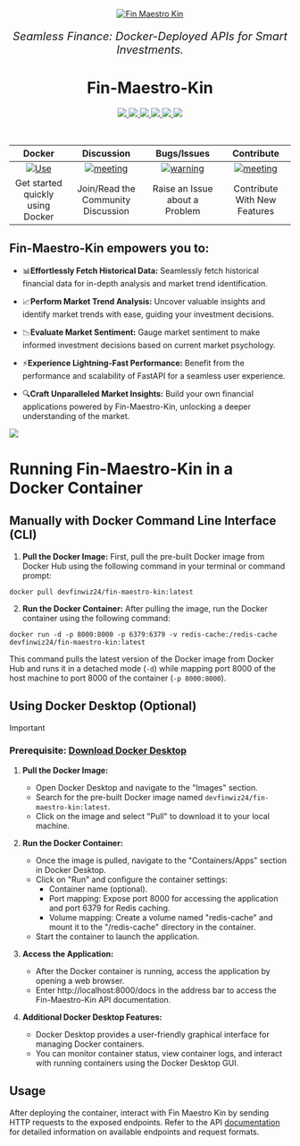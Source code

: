 <p align="center">
  <a href="https://fin-maestro-kin.apidog.io/"><img src="https://github.com/devfinwiz/Fin-Maestro-Kin/assets/78873223/eb0f030e-5c6c-4457-9713-97d0487ae59c" alt="Fin Maestro Kin"></a>
</p>
<p align="center" style="font-size: 20px;">
    <em>Seamless Finance: Docker-Deployed APIs for Smart Investments.</em>

<h1 align="center">Fin-Maestro-Kin </h1>

<p align="center">
  <a href="https://github.com/devfinwiz/fin-maestro-kin/releases/latest">
    <img src="https://img.shields.io/github/v/release/devfinwiz/fin-maestro-kin?style=for-the-badge">
  </a>
  <a href="">
    <img src="https://img.shields.io/badge/Python-3.9.1-blue&?style=for-the-badge&color=brown">
  </a>
  <a href="https://github.com/devfinwiz/Fin-Maestro-Kin/blob/master/LICENSE">
    <img src="https://img.shields.io/github/license/devfinwiz/Fin-Maestro-Kin?color=purple&style=for-the-badge">
  </a>
  <a href="https://github.com/devfinwiz/Fin-Maestro-Kin/graphs/contributors">
    <img src="https://img.shields.io/github/contributors/devfinwiz/Fin-Maestro-Kin?color=indigo&style=for-the-badge">
  </a>
  <a href="https://www.codefactor.io/repository/github/devfinwiz/fin-maestro-kin">
    <img src="https://www.codefactor.io/repository/github/devfinwiz/fin-maestro-kin/badge?style=for-the-badge&">
  </a>
  <a href="https://hub.docker.com/repository/docker/devfinwiz24/fin-maestro-kin/tags">
    <img src="https://img.shields.io/docker/pulls/devfinwiz24/fin-maestro-kin?style=for-the-badge&logo=docker">
  </a>
</p><br>


| **Docker** | **Discussion** | **Bugs/Issues** | **Contribute** |
| :---: | :---: | :---: | :---: |
| [![Use](https://github.com/devfinwiz/Fin-Maestro-Kin/assets/78873223/5866ef40-3168-415b-b222-febb280f0248)](https://hub.docker.com/r/devfinwiz24/fin-maestro-kin) | [![meeting](https://user-images.githubusercontent.com/6128978/149935812-31266023-cc5b-4c98-a416-1d4cf8800c0c.png)](https://github.com/devfinwiz/Fin-Maestro-Kin/discussions) | [![warning](https://user-images.githubusercontent.com/6128978/149936142-04d7cf1c-5bc5-45c1-a8e4-015454a2de48.png)](https://github.com/devfinwiz/Fin-Maestro-Kin/issues/new/choose) | [![meeting](https://user-images.githubusercontent.com/6128978/149935812-31266023-cc5b-4c98-a416-1d4cf8800c0c.png)](https://github.com/devfinwiz/Fin-Maestro-Kin/fork) |
| Get started quickly using Docker | Join/Read the Community Discussion | Raise an Issue about a Problem | Contribute With New Features |


## **Fin-Maestro-Kin** empowers you to:

- 📊**Effortlessly Fetch Historical Data:** Seamlessly fetch historical financial data for in-depth analysis and market trend identification.

- 📈**Perform Market Trend Analysis:** Uncover valuable insights and identify market trends with ease, guiding your investment decisions.
  
- 📉**Evaluate Market Sentiment:** Gauge market sentiment to make informed investment decisions based on current market psychology.
  
- ⚡**Experience Lightning-Fast Performance:** Benefit from the performance and scalability of FastAPI for a seamless user experience.
  
- 🔍**Craft Unparalleled Market Insights:** Build your own financial applications powered by Fin-Maestro-Kin, unlocking a deeper understanding of the market.


![](https://i.imgur.com/waxVImv.png)

# Running Fin-Maestro-Kin in a Docker Container

## Manually with Docker Command Line Interface (CLI)

1. **Pull the Docker Image:** First, pull the pre-built Docker image from Docker Hub using the following command in your terminal or command prompt:
```
docker pull devfinwiz24/fin-maestro-kin:latest
```
2. **Run the Docker Container:** After pulling the image, run the Docker container using the following command:
```
docker run -d -p 8000:8000 -p 6379:6379 -v redis-cache:/redis-cache devfinwiz24/fin-maestro-kin:latest
```
This command pulls the latest version of the Docker image from Docker Hub and runs it in a detached mode (`-d`) while mapping port 8000 of the host machine to port 8000 of the container (`-p 8000:8000`).

## Using Docker Desktop (Optional)
> [!IMPORTANT]
> ### Prerequisite: [Download Docker Desktop](https://www.docker.com/products/docker-desktop/)

1. **Pull the Docker Image:**
   - Open Docker Desktop and navigate to the "Images" section.
   - Search for the pre-built Docker image named `devfinwiz24/fin-maestro-kin:latest`.
   - Click on the image and select "Pull" to download it to your local machine.

2. **Run the Docker Container:**
   - Once the image is pulled, navigate to the "Containers/Apps" section in Docker Desktop.
   - Click on "Run" and configure the container settings:
     - Container name (optional).
     - Port mapping: Expose port 8000 for accessing the application and port 6379 for Redis caching.
     - Volume mapping: Create a volume named "redis-cache" and mount it to the "/redis-cache" directory in the container.
   - Start the container to launch the application.

3. **Access the Application:**
   - After the Docker container is running, access the application by opening a web browser.
   - Enter http://localhost:8000/docs in the address bar to access the Fin-Maestro-Kin API documentation.

4. **Additional Docker Desktop Features:**
   - Docker Desktop provides a user-friendly graphical interface for managing Docker containers.
   - You can monitor container status, view container logs, and interact with running containers using the Docker Desktop GUI.

## Usage
After deploying the container, interact with Fin Maestro Kin by sending HTTP requests to the exposed endpoints. Refer to the API [documentation](https://fin-maestro-kin.apidog.io/) for detailed information on available endpoints and request formats.
